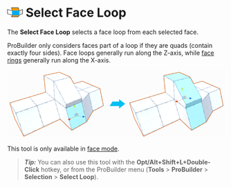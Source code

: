 # ![Select Face Loop icon](images/icons/Selection_Loop_Face.png) Select Face Loop

The __Select Face Loop__ selects a face loop from each selected face. 

ProBuilder only considers faces part of a loop if they are quads (contain exactly four sides). Face loops generally run along the Z-axis, while [face rings](Selection_Loop_Ring.md) generally run along the X-axis.

![Only middle faces selected vertically on multi-level Mesh](images/SelectFaceLoop_Example.png)

This tool is only available in [face mode](modes.md). 

> ***Tip:*** You can also use this tool with the **Opt/Alt+Shift+L+Double-Click** hotkey, or from the ProBuilder menu (**Tools** > **ProBuilder** > **Selection** > **Select Loop**).
